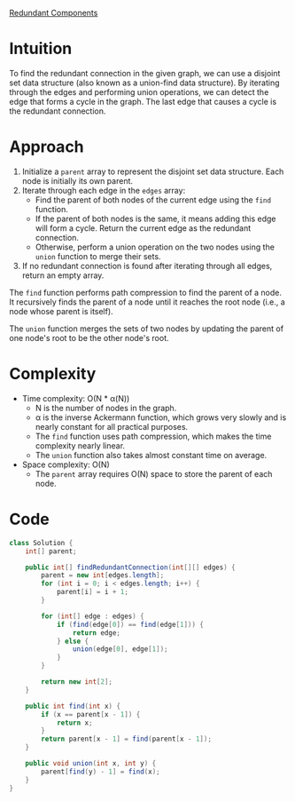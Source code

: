 [Redundant Components](https://leetcode.com/problems/redundant-connection/description/)

# Intuition
To find the redundant connection in the given graph, we can use a disjoint set data structure (also known as a union-find data structure). By iterating through the edges and performing union operations, we can detect the edge that forms a cycle in the graph. The last edge that causes a cycle is the redundant connection.

# Approach
1. Initialize a `parent` array to represent the disjoint set data structure. Each node is initially its own parent.
2. Iterate through each edge in the `edges` array:
   - Find the parent of both nodes of the current edge using the `find` function.
   - If the parent of both nodes is the same, it means adding this edge will form a cycle. Return the current edge as the redundant connection.
   - Otherwise, perform a union operation on the two nodes using the `union` function to merge their sets.
3. If no redundant connection is found after iterating through all edges, return an empty array.

The `find` function performs path compression to find the parent of a node. It recursively finds the parent of a node until it reaches the root node (i.e., a node whose parent is itself).

The `union` function merges the sets of two nodes by updating the parent of one node's root to be the other node's root.

# Complexity
- Time complexity: O(N * α(N))
  - N is the number of nodes in the graph.
  - α is the inverse Ackermann function, which grows very slowly and is nearly constant for all practical purposes.
  - The `find` function uses path compression, which makes the time complexity nearly linear.
  - The `union` function also takes almost constant time on average.
- Space complexity: O(N)
  - The `parent` array requires O(N) space to store the parent of each node.

# Code
```java
class Solution {
    int[] parent;

    public int[] findRedundantConnection(int[][] edges) {
        parent = new int[edges.length];
        for (int i = 0; i < edges.length; i++) {
            parent[i] = i + 1;
        }

        for (int[] edge : edges) {
            if (find(edge[0]) == find(edge[1])) {
                return edge;
            } else {
                union(edge[0], edge[1]);
            }
        }

        return new int[2];
    }

    public int find(int x) {
        if (x == parent[x - 1]) {
            return x;
        }
        return parent[x - 1] = find(parent[x - 1]);
    }

    public void union(int x, int y) {
        parent[find(y) - 1] = find(x);
    }
}
```